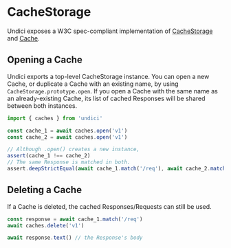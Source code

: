 # CacheStorage

Undici exposes a W3C spec-compliant implementation of [CacheStorage](https://developer.mozilla.org/en-US/docs/Web/API/CacheStorage) and [Cache](https://developer.mozilla.org/en-US/docs/Web/API/Cache).

## Opening a Cache

Undici exports a top-level CacheStorage instance. You can open a new Cache, or duplicate a Cache with an existing name, by using `CacheStorage.prototype.open`. If you open a Cache with the same name as an already-existing Cache, its list of cached Responses will be shared between both instances.

```mjs
import { caches } from 'undici'

const cache_1 = await caches.open('v1')
const cache_2 = await caches.open('v1')

// Although .open() creates a new instance,
assert(cache_1 !== cache_2)
// The same Response is matched in both.
assert.deepStrictEqual(await cache_1.match('/req'), await cache_2.match('/req'))
```

## Deleting a Cache

If a Cache is deleted, the cached Responses/Requests can still be used.

```mjs
const response = await cache_1.match('/req')
await caches.delete('v1')

await response.text() // the Response's body
```
